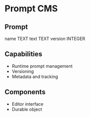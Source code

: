 # Prompt CMS

Prompt
------
name TEXT
text TEXT
version INTEGER

## Capabilities

* Runtime prompt management
* Versioning
* Metadata and tracking

## Components

* Editor interface
* Durable object
